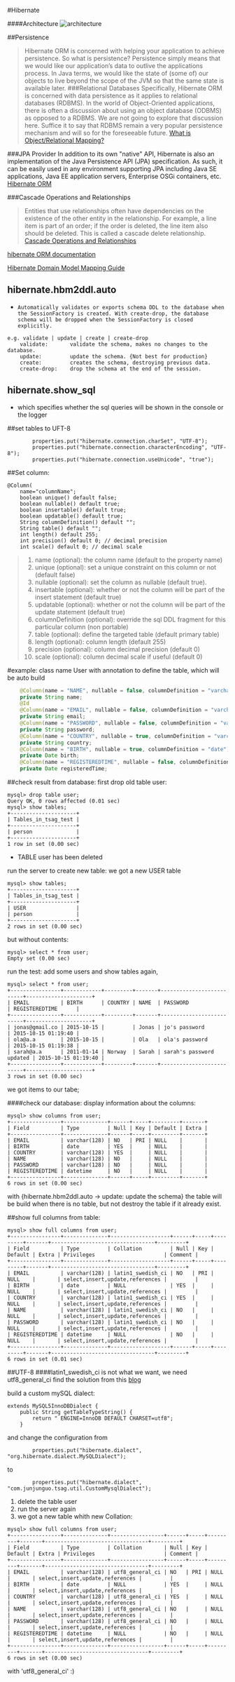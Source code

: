 #Hibernate

####Architecture
![architecture](http://docs.jboss.org/hibernate/orm/5.0/userGuide/en-US/html_single/images/overview.png)

##Persistence
> Hibernate ORM is concerned with helping your application to achieve persistence. So what is persistence? Persistence simply means that we would like our application’s data to outlive the applications process. In Java terms, we would like the state of (some of) our objects to live beyond the scope of the JVM so that the same state is available later.
###Relational Databases
> Specifically, Hibernate ORM is concerned with data persistence as it applies to relational databases (RDBMS). In the world of Object-Oriented applications, there is often a discussion about using an object database (ODBMS) as opposed to a RDBMS. We are not going to explore that discussion here. Suffice it to say that RDBMS remain a very popular persistence mechanism and will so for the foreseeable future.
> [What is Object/Relational Mapping?](http://hibernate.org/orm/what-is-an-orm/)

###JPA Provider
In addition to its own "native" API, Hibernate is also an implementation of the Java Persistence API (JPA) specification. As such, it can be easily used in any environment supporting JPA including Java SE applications, Java EE application servers, Enterprise OSGi containers, etc. [Hibernate ORM](http://hibernate.org/orm/)


###Cascade Operations and Relationships
> Entities that use relationships often have dependencies on the existence of the other entity in the relationship. For example, a line item is part of an order; if the order is deleted, the line item also should be deleted. This is called a cascade delete relationship. [Cascade Operations and Relationships](https://docs.oracle.com/cd/E19798-01/821-1841/bnbqm/index.html)

[hibernate ORM documentation](http://hibernate.org/orm/documentation/5.0/)

[Hibernate Domain Model Mapping Guide](http://docs.jboss.org/hibernate/orm/5.0/mappingGuide/en-US/html_single/)

## hibernate.hbm2ddl.auto
-     Automatically validates or exports schema DDL to the database when the SessionFactory is created. With create-drop, the database schema will be dropped when the SessionFactory is closed explicitly.

```
e.g. validate | update | create | create-drop
    validate:       validate the schema, makes no changes to the database.
    update:         update the schema. {Not best for production}
    create:         creates the schema, destroying previous data.
    create-drop:    drop the schema at the end of the session.
```
## hibernate.show_sql
-    which specifies whether the sql queries will be shown in the console or the logger

##set tables to UFT-8
```
        properties.put("hibernate.connection.charSet", "UTF-8");
        properties.put("hibernate.connection.characterEncoding", "UTF-8");
        properties.put("hibernate.connection.useUnicode", "true");
```

##Set column:

```
@Column(
    name="columnName";
    boolean unique() default false;
    boolean nullable() default true;
    boolean insertable() default true;
    boolean updatable() default true;
    String columnDefinition() default "";
    String table() default "";
    int length() default 255;
    int precision() default 0; // decimal precision
    int scale() default 0; // decimal scale
```

> 1.	name (optional): the column name (default to the property name)
> 2.	unique (optional): set a unique constraint on this column or not (default false)
> 3.	nullable (optional): set the column as nullable (default true).
> 4.	insertable (optional): whether or not the column will be part of the insert statement (default true)
> 5.	updatable (optional): whether or not the column will be part of the update statement (default true)
> 6.	columnDefinition (optional): override the sql DDL fragment for this particular column (non portable)
> 7.	table (optional): define the targeted table (default primary table)
> 8.	length (optional): column length (default 255)
> 9.	precision (optional): column decimal precision (default 0)
> 10.	scale (optional): column decimal scale if useful (default 0)


#example:
class name User with annotation to define the table, which will be auto build 

```java
    @Column(name = "NAME", nullable = false, columnDefinition = "varchar(128)")
    private String name;
    @Id
    @Column(name = "EMAIL", nullable = false, columnDefinition = "varchar(128)")
    private String email;
    @Column(name = "PASSWORD", nullable = false, columnDefinition = "varchar(128)")
    private String password;
    @Column(name = "COUNTRY", nullable = true, columnDefinition = "varchar(128)")
    private String country;
    @Column(name = "BIRTH", nullable = true, columnDefinition = "date")
    private Date birth;
    @Column(name = "REGISTEREDTIME", nullable = false, columnDefinition = "datetime")
    private Date registeredTime;
```

##check result from database:
first drop old table user:

```
mysql> drop table user;
Query OK, 0 rows affected (0.01 sec)
mysql> show tables;
+---------------------+
| Tables_in_tsag_test |
+---------------------+
| person              |
+---------------------+
1 row in set (0.00 sec)
```

- TABLE user has been deleted

run the server to create new table: we got a new USER table

```
mysql> show tables;
+---------------------+
| Tables_in_tsag_test |
+---------------------+
| USER                |
| person              |
+---------------------+
2 rows in set (0.00 sec)
```

but without contents:

```
mysql> select * from user;
Empty set (0.00 sec)
```

run the test: add some users and show tables again,

```
mysql> select * from user;
+----------------+------------+---------+-------+--------------------------+---------------------+
| EMAIL          | BIRTH      | COUNTRY | NAME  | PASSWORD                 | REGISTEREDTIME      |
+----------------+------------+---------+-------+--------------------------+---------------------+
| jonas@gmail.co | 2015-10-15 |         | Jonas | jo's password            | 2015-10-15 01:19:40 |
| ola@a.a        | 2015-10-15 |         | Ola   | ola's password           | 2015-10-15 01:19:38 |
| sarah@a.a      | 2011-01-14 | Norway  | Sarah | sarah's password updated | 2015-10-15 01:19:40 |
+----------------+------------+---------+-------+--------------------------+---------------------+
3 rows in set (0.00 sec)
```

we got items to our tabe;

####check our database: display information about the columns:

```
mysql> show columns from user;
+----------------+--------------+------+-----+---------+-------+
| Field          | Type         | Null | Key | Default | Extra |
+----------------+--------------+------+-----+---------+-------+
| EMAIL          | varchar(128) | NO   | PRI | NULL    |       |
| BIRTH          | date         | YES  |     | NULL    |       |
| COUNTRY        | varchar(128) | YES  |     | NULL    |       |
| NAME           | varchar(128) | NO   |     | NULL    |       |
| PASSWORD       | varchar(128) | NO   |     | NULL    |       |
| REGISTEREDTIME | datetime     | NO   |     | NULL    |       |
+----------------+--------------+------+-----+---------+-------+
6 rows in set (0.00 sec)
```

with {hibernate.hbm2ddl.auto -> update: update the schema} the table will be build when there is no table, but not destroy the table if it already exist.

##show full columns from table:

```
mysql> show full columns from user;
+----------------+--------------+-------------------+------+-----+---------+-------+---------------------------------+---------+
| Field          | Type         | Collation         | Null | Key | Default | Extra | Privileges                      | Comment |
+----------------+--------------+-------------------+------+-----+---------+-------+---------------------------------+---------+
| EMAIL          | varchar(128) | latin1_swedish_ci | NO   | PRI | NULL    |       | select,insert,update,references |         |
| BIRTH          | date         | NULL              | YES  |     | NULL    |       | select,insert,update,references |         |
| COUNTRY        | varchar(128) | latin1_swedish_ci | YES  |     | NULL    |       | select,insert,update,references |         |
| NAME           | varchar(128) | latin1_swedish_ci | NO   |     | NULL    |       | select,insert,update,references |         |
| PASSWORD       | varchar(128) | latin1_swedish_ci | NO   |     | NULL    |       | select,insert,update,references |         |
| REGISTEREDTIME | datetime     | NULL              | NO   |     | NULL    |       | select,insert,update,references |         |
+----------------+--------------+-------------------+------+-----+---------+-------+---------------------------------+---------+
6 rows in set (0.01 sec)
```

##UTF-8
####latin1_swedish_ci is not what we want, we need utf8_general_ci
find the solution from this [blog](http://blog.tremend.ro/2007/08/14/how-to-set-the-default-charset-to-utf-8-for-create-table-when-using-hibernate-with-java-persistence-annotations/)

build a custom mySQL dialect:

```
extends MySQL5InnoDBDialect {
    public String getTableTypeString() {
        return " ENGINE=InnoDB DEFAULT CHARSET=utf8";
    }
```

and change the configuration from 

```
        properties.put("hibernate.dialect", "org.hibernate.dialect.MySQLDialect");
```

to 

```
        properties.put("hibernate.dialect", "com.junjunguo.tsag.util.CustomMysqlDialect");
```

1. delete the table user
2. run the server again 
3. we got a new table whith new Collation:

```
mysql> show full columns from user;
+----------------+--------------+-----------------+------+-----+---------+-------+---------------------------------+---------+
| Field          | Type         | Collation       | Null | Key | Default | Extra | Privileges                      | Comment |
+----------------+--------------+-----------------+------+-----+---------+-------+---------------------------------+---------+
| EMAIL          | varchar(128) | utf8_general_ci | NO   | PRI | NULL    |       | select,insert,update,references |         |
| BIRTH          | date         | NULL            | YES  |     | NULL    |       | select,insert,update,references |         |
| COUNTRY        | varchar(128) | utf8_general_ci | YES  |     | NULL    |       | select,insert,update,references |         |
| NAME           | varchar(128) | utf8_general_ci | NO   |     | NULL    |       | select,insert,update,references |         |
| PASSWORD       | varchar(128) | utf8_general_ci | NO   |     | NULL    |       | select,insert,update,references |         |
| REGISTEREDTIME | datetime     | NULL            | NO   |     | NULL    |       | select,insert,update,references |         |
+----------------+--------------+-----------------+------+-----+---------+-------+---------------------------------+---------+
6 rows in set (0.00 sec)
```
with 'utf8_general_ci' :)
